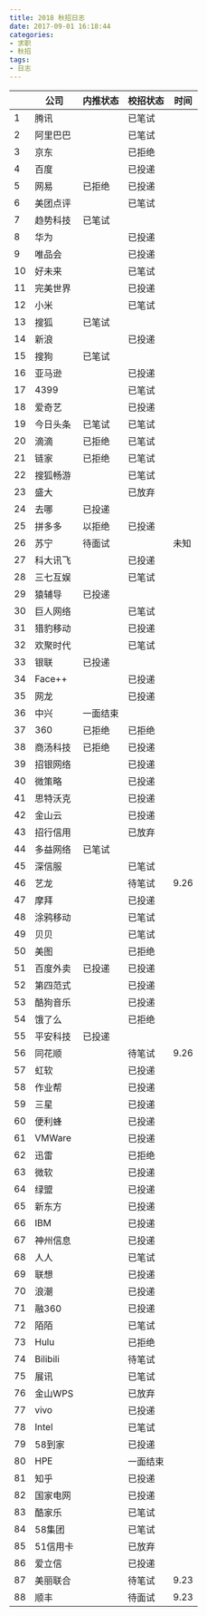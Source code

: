```yaml
---
title: 2018 秋招日志
date: 2017-09-01 16:18:44
categories:
- 求职
- 秋招
tags:
- 日志
---
```

||公司|内推状态|校招状态|时间|
|---|---|---|---|---|
|1	|	腾讯		|			|	已笔试	|			|
|2	|	阿里巴巴	|			|	已笔试	|			|
|3	|	京东		|			|	已拒绝	|			|
|4	|	百度		|			|	已投递	|			|
|5	|	网易		|	已拒绝	|	已投递	|			|
|6	|	美团点评	|			|	已笔试	|			|
|7	|	趋势科技	|	已笔试	|			|			|
|8	|	华为		|			|	已投递	|			|
|9	|	唯品会	|			|	已投递	|			|
|10	|	好未来	|			|	已笔试	|			|
|11	|	完美世界	|			|	已投递	|			|
|12	|	小米		|			|	已笔试	|			|
|13	|	搜狐		|	已笔试	|			|			|
|14	|	新浪		|			|	已投递	|			|
|15	|	搜狗		|	已笔试	|			|			|
|16	|	亚马逊	|			|	已投递	|			|
|17	|	4399	|			|	已笔试	|			|
|18	|	爱奇艺	|			|	已投递	|			|
|19	|	今日头条	|	已笔试	|	已笔试	|			|
|20	|	滴滴		|	已拒绝	|	已笔试	|			|
|21	|	链家		|	已拒绝	|	已笔试	|			|
|22	|	搜狐畅游	|			|	已笔试	|			|
|23	|	盛大		|			|	已放弃	|			|
|24	|	去哪		|	已投递	|			|			|
|25	|	拼多多	|	以拒绝	|	已投递	|			|
|26	|	苏宁		|	待面试	|			|	未知		|
|27	|	科大讯飞	|			|	已投递	|			|
|28	|	三七互娱	|			|	已笔试	|			|
|29	|	猿辅导	|	已投递	|			|			|
|30	|	巨人网络	|			|	已笔试	|			|
|31	|	猎豹移动	|			|	已投递	|			|
|32	|	欢聚时代	|			|	已笔试	|			|
|33	|	银联		|	已投递	|			|			|
|34	|	Face++	|			|	已投递	|			|
|35	|	网龙		|			|	已投递	|			|
|36	|	中兴		|	一面结束	|			|			|
|37	|	360		|	已拒绝	|	已拒绝	|			|
|38	|	商汤科技	|	已拒绝	|	已投递	|			|
|39	|	招银网络	|			|	已投递	|			|
|40	|	微策略	|			|	已投递	|			|
|41	|	思特沃克	|			|	已投递	|			|
|42	|	金山云	|			|	已投递	|			|
|43	|	招行信用	|			|	已放弃	|			|
|44	|	多益网络	|	已笔试	|			|			|
|45	|	深信服	|			|	已笔试	|			|
|46	|	艺龙		|			|	待笔试	|	9.26	|
|47	|	摩拜		|			|	已投递	|			|
|48	|	涂鸦移动	|			|	已笔试	|			|
|49	|	贝贝		|			|	已笔试	|			|
|50	|	美图		|			|	已拒绝	|			|
|51	|	百度外卖	|	已投递	|	已投递	|			|
|52	|	第四范式	|			|	已投递	|			|
|53	|	酷狗音乐	|			|	已投递	|			|
|54	|	饿了么	|			|	已拒绝	|			|
|55	|	平安科技	|	已投递	|			|			|
|56	|	同花顺	|			|	待笔试	|	9.26	|
|57	|	虹软		|			|	已投递	|			|
|58	|	作业帮	|			|	已投递	|			|
|59	|	三星		|			|	已投递	|			|
|60	|	便利蜂	|			|	已投递	|			|
|61	|	VMWare	|			|	已投递	|			|
|62	|	迅雷		|			|	已拒绝	|			|
|63	|	微软		|			|	已投递	|			|
|64	|	绿盟		|			|	已投递	|			|
|65	|	新东方	|			|	已投递	|			|
|66	|	IBM		|			|	已投递	|			|
|67	|	神州信息	|			|	已投递	|			|
|68	|	人人		|			|	已笔试	|			|
|69	|	联想		|			|	已投递	|			|
|70	|	浪潮		|			|	已投递	|			|
|71 |	融360	|			|	已投递	|			|
|72	|	陌陌		|			|	已笔试	|			|
|73	|	Hulu	|			|	已拒绝	|			|
|74	|	Bilibili|			|	待笔试	|			|
|75	|	展讯		|			|	已笔试	|			|
|76	|	金山WPS	|			|	已放弃	|			|
|77	|	vivo	|			|	已投递	|			|
|78	|	Intel	|			|	已笔试	|			|
|79	|	58到家	|			|	已投递	|			|
|80	|	HPE		|			|	一面结束	|			|
|81	|	知乎		|			|	已投递	|			|
|82	|	国家电网	|			|	已投递	|			|
|83	|	酷家乐	|			|	已笔试	|			|
|84	|	58集团	|			|	已笔试	|			|
|85	|	51信用卡	|			|	已放弃	|			|
|86	|	爱立信	|			|	已投递	|			|
|87	|	美丽联合	|			|	待笔试	|	9.23	|
|88	|	顺丰		|			|	待面试	|	9.23	|